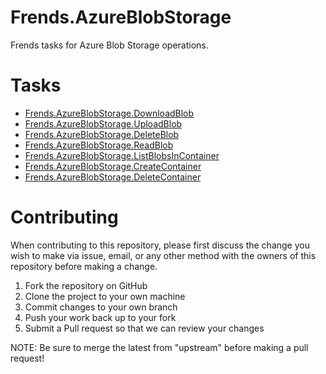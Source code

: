 # Frends.AzureBlobStorage

Frends tasks for Azure Blob Storage operations.

# Tasks

- [Frends.AzureBlobStorage.DownloadBlob](Frends.AzureBlobStorage.DownloadBlob/README.md)
- [Frends.AzureBlobStorage.UploadBlob](Frends.AzureBlobStorage.UploadBlob/README.md)
- [Frends.AzureBlobStorage.DeleteBlob](Frends.AzureBlobStorage.DeleteBlob/README.md)
- [Frends.AzureBlobStorage.ReadBlob](Frends.AzureBlobStorage.ReadBlob/README.md)
- [Frends.AzureBlobStorage.ListBlobsInContainer](Frends.AzureBlobStorage.ListBlobsInContainer/README.md)
- [Frends.AzureBlobStorage.CreateContainer](Frends.AzureBlobStorage.CreateContainer/README.md)
- [Frends.AzureBlobStorage.DeleteContainer](Frends.AzureBlobStorage.DeleteContainer/README.md)

# Contributing
When contributing to this repository, please first discuss the change you wish to make via issue, email, or any other method with the owners of this repository before making a change.

1. Fork the repository on GitHub
2. Clone the project to your own machine
3. Commit changes to your own branch
4. Push your work back up to your fork
5. Submit a Pull request so that we can review your changes

NOTE: Be sure to merge the latest from "upstream" before making a pull request!
